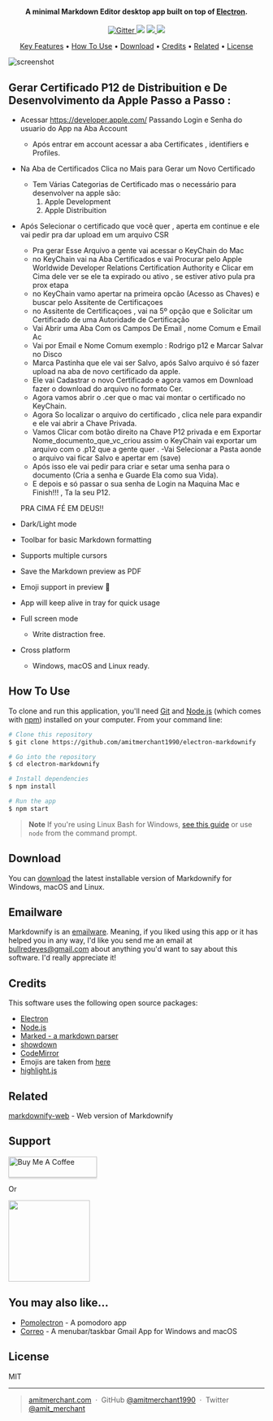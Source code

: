 
<h4 align="center">A minimal Markdown Editor desktop app built on top of <a href="http://electron.atom.io" target="_blank">Electron</a>.</h4>

<p align="center">
  <a href="https://badge.fury.io/js/electron-markdownify">
    <img src="https://badge.fury.io/js/electron-markdownify.svg"
         alt="Gitter">
  </a>
  <a href="https://gitter.im/amitmerchant1990/electron-markdownify"><img src="https://badges.gitter.im/amitmerchant1990/electron-markdownify.svg"></a>
  <a href="https://saythanks.io/to/bullredeyes@gmail.com">
      <img src="https://img.shields.io/badge/SayThanks.io-%E2%98%BC-1EAEDB.svg">
  </a>
  <a href="https://www.paypal.me/AmitMerchant">
    <img src="https://img.shields.io/badge/$-donate-ff69b4.svg?maxAge=2592000&amp;style=flat">
  </a>
</p>

<p align="center">
  <a href="#key-features">Key Features</a> •
  <a href="#how-to-use">How To Use</a> •
  <a href="#download">Download</a> •
  <a href="#credits">Credits</a> •
  <a href="#related">Related</a> •
  <a href="#license">License</a>
</p>

![screenshot](https://raw.githubusercontent.com/amitmerchant1990/electron-markdownify/master/app/img/markdownify.gif)

## Gerar Certificado P12 de Distribuition e De Desenvolvimento da Apple Passo a Passo :

* Acessar https://developer.apple.com/ Passando Login e Senha do usuario do App na Aba Account
  - Após entrar em account acessar a aba Certificates , identifiers e Profiles.
* Na Aba de Certificados Clica no Mais para Gerar um Novo Certificado
  - Tem Várias Categorias de Certificado mas o necessário para desenvolver na apple são:
    1. Apple Development
    2. Apple Distribuition
    
 

* Após Selecionar o certificado que você quer , aperta em continue e ele vai pedir pra dar upload em um arquivo CSR
  - Pra gerar Esse Arquivo a gente vai acessar o KeyChain do Mac 
  - no KeyChain vai na Aba Certificados e vai Procurar pelo Apple Worldwide Developer Relations Certification Authority e Clicar em Cima dele ver se ele ta expirado ou ativo , se estiver ativo pula pra prox etapa
  - no KeyChain vamo apertar na primeira opcão (Acesso as Chaves) e buscar pelo Assitente de Certificaçoes 
  - no Assitente de Certificaçoes , vai na 5º opção que e Solicitar um Certificado de uma Autoridade de Certificação
  - Vai Abrir uma Aba Com os Campos De Email , nome Comum e Email Ac
  - Vai por Email e Nome Comum exemplo : Rodrigo p12 e Marcar Salvar no Disco
  - Marca Pastinha que ele vai ser Salvo, após Salvo arquivo é só fazer upload na aba de novo certificado da apple. 
  - Ele vai Cadastrar o novo Certificado e agora vamos em Download fazer o download do arquivo no formato Cer.
  - Agora vamos abrir o .cer que o mac vai montar o certificado no KeyChain.
  - Agora So localizar o arquivo do certificado , clica nele para expandir e ele vai abrir a Chave Privada.
  - Vamos Clicar com botão direito na Chave P12 privada e em Exportar Nome_documento_que_vc_criou assim o KeyChain vai exportar um arquivo com o .p12 que
a gente quer . 
  -Vai Selecionar a Pasta aonde o arquivo vai ficar Salvo e apertar em (save)
  - Após isso ele vai pedir para criar e setar uma senha para o documento (Cria a senha e Guarde Ela como sua Vida).
  - E depois e só passar o sua senha de Login na Maquina Mac e Finish!!! , Ta la seu P12. 
  
  PRA CIMA FÉ EM DEUS!!
  
  
* Dark/Light mode
* Toolbar for basic Markdown formatting
* Supports multiple cursors
* Save the Markdown preview as PDF
* Emoji support in preview :tada:
* App will keep alive in tray for quick usage
* Full screen mode
  - Write distraction free.
* Cross platform
  - Windows, macOS and Linux ready.

## How To Use

To clone and run this application, you'll need [Git](https://git-scm.com) and [Node.js](https://nodejs.org/en/download/) (which comes with [npm](http://npmjs.com)) installed on your computer. From your command line:

```bash
# Clone this repository
$ git clone https://github.com/amitmerchant1990/electron-markdownify

# Go into the repository
$ cd electron-markdownify

# Install dependencies
$ npm install

# Run the app
$ npm start
```

> **Note**
> If you're using Linux Bash for Windows, [see this guide](https://www.howtogeek.com/261575/how-to-run-graphical-linux-desktop-applications-from-windows-10s-bash-shell/) or use `node` from the command prompt.


## Download

You can [download](https://github.com/amitmerchant1990/electron-markdownify/releases/tag/v1.2.0) the latest installable version of Markdownify for Windows, macOS and Linux.

## Emailware

Markdownify is an [emailware](https://en.wiktionary.org/wiki/emailware). Meaning, if you liked using this app or it has helped you in any way, I'd like you send me an email at <bullredeyes@gmail.com> about anything you'd want to say about this software. I'd really appreciate it!

## Credits

This software uses the following open source packages:

- [Electron](http://electron.atom.io/)
- [Node.js](https://nodejs.org/)
- [Marked - a markdown parser](https://github.com/chjj/marked)
- [showdown](http://showdownjs.github.io/showdown/)
- [CodeMirror](http://codemirror.net/)
- Emojis are taken from [here](https://github.com/arvida/emoji-cheat-sheet.com)
- [highlight.js](https://highlightjs.org/)

## Related

[markdownify-web](https://github.com/amitmerchant1990/markdownify-web) - Web version of Markdownify

## Support

<a href="https://www.buymeacoffee.com/5Zn8Xh3l9" target="_blank"><img src="https://www.buymeacoffee.com/assets/img/custom_images/purple_img.png" alt="Buy Me A Coffee" style="height: 41px !important;width: 174px !important;box-shadow: 0px 3px 2px 0px rgba(190, 190, 190, 0.5) !important;-webkit-box-shadow: 0px 3px 2px 0px rgba(190, 190, 190, 0.5) !important;" ></a>

<p>Or</p> 

<a href="https://www.patreon.com/amitmerchant">
	<img src="https://c5.patreon.com/external/logo/become_a_patron_button@2x.png" width="160">
</a>

## You may also like...

- [Pomolectron](https://github.com/amitmerchant1990/pomolectron) - A pomodoro app
- [Correo](https://github.com/amitmerchant1990/correo) - A menubar/taskbar Gmail App for Windows and macOS

## License

MIT

---

> [amitmerchant.com](https://www.amitmerchant.com) &nbsp;&middot;&nbsp;
> GitHub [@amitmerchant1990](https://github.com/amitmerchant1990) &nbsp;&middot;&nbsp;
> Twitter [@amit_merchant](https://twitter.com/amit_merchant)

